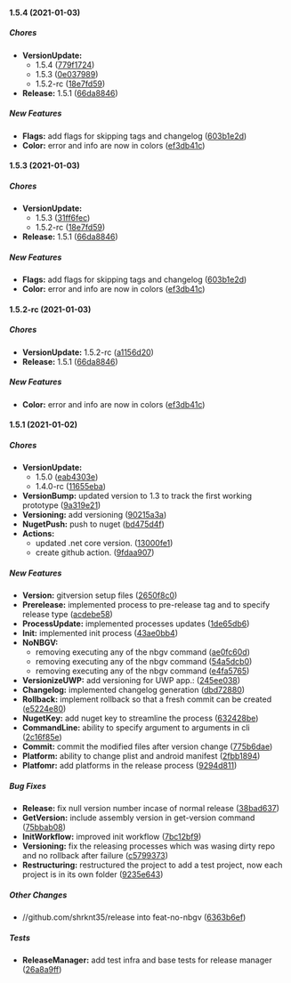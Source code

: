 #### 1.5.4 (2021-01-03)

##### Chores

* **VersionUpdate:**
  *  1.5.4 ([779f1724](https://github.com/shrknt35/release/commit/779f17240106077f883f0f7b5e3ea3b174c7844a))
  *  1.5.3 ([0e037989](https://github.com/shrknt35/release/commit/0e037989c3b7c9449f6b550fbafe1d3a2a0ff8bb))
  *  1.5.2-rc ([18e7fd59](https://github.com/shrknt35/release/commit/18e7fd5936a56b10b9cdecdc38ef2821072059df))
* **Release:**  1.5.1 ([66da8846](https://github.com/shrknt35/release/commit/66da8846576c2979712e086ba3252cf7f63c8aa4))

##### New Features

* **Flags:**  add flags for skipping tags and changelog ([603b1e2d](https://github.com/shrknt35/release/commit/603b1e2d1513c04df33053eb2a32de0afd1f2125))
* **Color:**  error and info are now in colors ([ef3db41c](https://github.com/shrknt35/release/commit/ef3db41cf2866cf04df67af47c046d598f67fb0a))

#### 1.5.3 (2021-01-03)

##### Chores

* **VersionUpdate:**
  *  1.5.3 ([31ff6fec](https://github.com/shrknt35/release/commit/31ff6fecf71ccc1dabac9b73d83a3f41d8562bfb))
  *  1.5.2-rc ([18e7fd59](https://github.com/shrknt35/release/commit/18e7fd5936a56b10b9cdecdc38ef2821072059df))
* **Release:**  1.5.1 ([66da8846](https://github.com/shrknt35/release/commit/66da8846576c2979712e086ba3252cf7f63c8aa4))

##### New Features

* **Flags:**  add flags for skipping tags and changelog ([603b1e2d](https://github.com/shrknt35/release/commit/603b1e2d1513c04df33053eb2a32de0afd1f2125))
* **Color:**  error and info are now in colors ([ef3db41c](https://github.com/shrknt35/release/commit/ef3db41cf2866cf04df67af47c046d598f67fb0a))

#### 1.5.2-rc (2021-01-03)

##### Chores

* **VersionUpdate:**  1.5.2-rc ([a1156d20](https://github.com/shrknt35/release/commit/a1156d2039a539b6055a65f67149bb4361e2058a))
* **Release:**  1.5.1 ([66da8846](https://github.com/shrknt35/release/commit/66da8846576c2979712e086ba3252cf7f63c8aa4))

##### New Features

* **Color:**  error and info are now in colors ([ef3db41c](https://github.com/shrknt35/release/commit/ef3db41cf2866cf04df67af47c046d598f67fb0a))

#### 1.5.1 (2021-01-02)

##### Chores

* **VersionUpdate:**
  *  1.5.0 ([eab4303e](https://github.com/shrknt35/release/commit/eab4303ead5a3c58e9f8555739a73ad4f95bf22e))
  *  1.4.0-rc ([11655eba](https://github.com/shrknt35/release/commit/11655eba3cf0a84b242f3be5db175bd25eb60ded))
* **VersionBump:**  updated version to 1.3 to track the first working prototype ([9a319e21](https://github.com/shrknt35/release/commit/9a319e215623fd9dca57a94717d5aac108de06dc))
* **Versioning:**  add versioning ([90215a3a](https://github.com/shrknt35/release/commit/90215a3ae5ea023e2afecb78c3946a84121e6755))
* **NugetPush:**  push to nuget ([bd475d4f](https://github.com/shrknt35/release/commit/bd475d4f8d2567966ec7135be3784c1a5485078f))
* **Actions:**
  *  updated .net core version. ([13000fe1](https://github.com/shrknt35/release/commit/13000fe16a0f3147178253518dac566981222de1))
  *  create github action. ([9fdaa907](https://github.com/shrknt35/release/commit/9fdaa907f560f139a8060df597b911d3703e5224))

##### New Features

* **Version:**  gitversion setup files ([2650f8c0](https://github.com/shrknt35/release/commit/2650f8c0d4828ee03c278a0bd7b928acbc248a13))
* **Prerelease:**  implemented process to pre-release tag and to specify release type ([acdebe58](https://github.com/shrknt35/release/commit/acdebe58e9922c4e7197cfcdd567198c4a2703b4))
* **ProcessUpdate:**  implemented processes updates ([1de65db6](https://github.com/shrknt35/release/commit/1de65db670a389de2b62e5fcb47cfad2278fde19))
* **Init:**  implemented init process ([43ae0bb4](https://github.com/shrknt35/release/commit/43ae0bb446977fb5fd1e6731deef43013dde9f07))
* **NoNBGV:**
  *  removing executing any of the nbgv command ([ae0fc60d](https://github.com/shrknt35/release/commit/ae0fc60d0080eb3bc0148c47190cd65acebe4ebd))
  *  removing executing any of the nbgv command ([54a5dcb0](https://github.com/shrknt35/release/commit/54a5dcb008c5118a13ed10f69d5074ed51055a08))
  *  removing executing any of the nbgv command ([e4fa5765](https://github.com/shrknt35/release/commit/e4fa5765ec400d3d9c267f6b0c66cec9c990b66b))
* **VersionizeUWP:**  add versioning for UWP app.: ([245ee038](https://github.com/shrknt35/release/commit/245ee038ca5947d487adf10c7b12ac067d676d0a))
* **Changelog:**  implemented changelog generation ([dbd72880](https://github.com/shrknt35/release/commit/dbd7288048ca8a257533d7d61ae6ae41153a3b03))
* **Rollback:**  implement rollback so that a fresh commit can be created ([e5224e80](https://github.com/shrknt35/release/commit/e5224e801da1c84873e1a714dba4f8445ab80564))
* **NugetKey:**  add nuget key to streamline the process ([632428be](https://github.com/shrknt35/release/commit/632428be1f8295661d5ce50e2fd9d24293747c1d))
* **CommandLine:**  ability to specify argument to arguments in cli ([2c16f85e](https://github.com/shrknt35/release/commit/2c16f85e3d93f6e9f53930954d5b69a50a89db6e))
* **Commit:**  commit the modified files after version change ([775b6dae](https://github.com/shrknt35/release/commit/775b6dae6ce7d9c1183b3d68b757d4e48eee5d1d))
* **Platform:**  ability to change plist and android manifest ([2fbb1894](https://github.com/shrknt35/release/commit/2fbb1894970f704e804d760b07c6c43dc235f2c3))
* **Platfomr:**  add platforms in the release process ([9294d811](https://github.com/shrknt35/release/commit/9294d811068ad02cfe6c63058182036fa6c34238))

##### Bug Fixes

* **Release:**  fix null version number incase of normal release ([38bad637](https://github.com/shrknt35/release/commit/38bad63729f5abfe2a043d1183afa5d85d87288d))
* **GetVersion:**  include assembly version in get-version command ([75bbab08](https://github.com/shrknt35/release/commit/75bbab08b68a061fb00c85597c1f6e6419d74a3e))
* **InitWorkflow:**  improved init workflow ([7bc12bf9](https://github.com/shrknt35/release/commit/7bc12bf9ab7669d9023cede06fc0972364093fdc))
* **Versioning:**  fix the releasing processes which was wasing dirty repo and no rollback after failure ([c5799373](https://github.com/shrknt35/release/commit/c5799373da415f845df1fb8469664ec14c3f34c4))
* **Restructuring:**  restructured the project to add a test project, now each project is in its own folder ([9235e643](https://github.com/shrknt35/release/commit/9235e643c1d229246b3cea723cf6f8c23b75e58a))

##### Other Changes

* //github.com/shrknt35/release into feat-no-nbgv ([6363b6ef](https://github.com/shrknt35/release/commit/6363b6ef3f8e1daae4f86e138592f498e2274b6b))

##### Tests

* **ReleaseManager:**  add test infra and base tests for release manager ([26a8a9ff](https://github.com/shrknt35/release/commit/26a8a9ffc1b9ecdfb862704f7c9cd8f54bfc939c))

